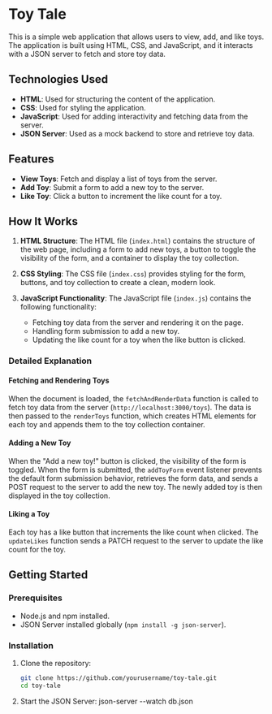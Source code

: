 # Toy Tale

This is a simple web application that allows users to view, add, and like toys. The application is built using HTML, CSS, and JavaScript, and it interacts with a JSON server to fetch and store toy data.

## Technologies Used

- **HTML**: Used for structuring the content of the application.
- **CSS**: Used for styling the application.
- **JavaScript**: Used for adding interactivity and fetching data from the server.
- **JSON Server**: Used as a mock backend to store and retrieve toy data.

## Features

- **View Toys**: Fetch and display a list of toys from the server.
- **Add Toy**: Submit a form to add a new toy to the server.
- **Like Toy**: Click a button to increment the like count for a toy.

## How It Works

1. **HTML Structure**: The HTML file (`index.html`) contains the structure of the web page, including a form to add new toys, a button to toggle the visibility of the form, and a container to display the toy collection.

2. **CSS Styling**: The CSS file (`index.css`) provides styling for the form, buttons, and toy collection to create a clean, modern look.

3. **JavaScript Functionality**: The JavaScript file (`index.js`) contains the following functionality:
   - Fetching toy data from the server and rendering it on the page.
   - Handling form submission to add a new toy.
   - Updating the like count for a toy when the like button is clicked.

### Detailed Explanation

#### Fetching and Rendering Toys

When the document is loaded, the `fetchAndRenderData` function is called to fetch toy data from the server (`http://localhost:3000/toys`). The data is then passed to the `renderToys` function, which creates HTML elements for each toy and appends them to the toy collection container.

#### Adding a New Toy

When the "Add a new toy!" button is clicked, the visibility of the form is toggled. When the form is submitted, the `addToyForm` event listener prevents the default form submission behavior, retrieves the form data, and sends a POST request to the server to add the new toy. The newly added toy is then displayed in the toy collection.

#### Liking a Toy

Each toy has a like button that increments the like count when clicked. The `updateLikes` function sends a PATCH request to the server to update the like count for the toy.

## Getting Started

### Prerequisites

- Node.js and npm installed.
- JSON Server installed globally (`npm install -g json-server`).

### Installation

1. Clone the repository:

   ```sh
   git clone https://github.com/yourusername/toy-tale.git
   cd toy-tale

   ```

2. Start the JSON Server:
   json-server --watch db.json
